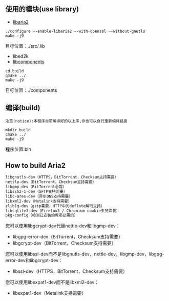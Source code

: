 ## 使用的模块(use library)
- [libaria2](https://github.com/aria2/aria2.git)
```
./configure --enable-libaria2 --with-openssl --without-gnutls
make -j9
```
目标位置：./src/.lib
<br>
- libed2k
- [libcomponents](https://github.com/laserpants/qt-material-widgets.git)
```
cd build
qmake ../
make -j9
```
目标位置：./components

## 编译(build)
<code>注意(notice):本程序自带编译好的以上库,你也可以自行重新编译链接</code>
```
mkdir build
cmake ../
make -j9
```
程序位置:bin


## How to build Aria2

```sh
libgnutls-dev（HTTPS，BitTorrent，Checksum支持需要）
nettle-dev（BitTorrent，Checksum支持需要）
libgmp-dev（BitTorrent必需）
libssh2-1-dev（SFTP支持需要）
libc-ares-dev（异步DNS支持需要）
libxml2-dev（Metalink支持需要）
zlib1g-dev（gzip需要，HTTP中的deflate解码支持）
libsqlite3-dev（Firefox3 / Chromium cookie支持需要）
pkg-config（检测已安装的库所必需的）
```

您可以使用libgcrypt-dev代替nettle-dev和libgmp-dev：

- libgpg-error-dev（BitTorrent，Checksum支持需要）
- libgcrypt-dev（BitTorrent，Checksum支持需要）

您可以使用libssl-dev而不是libgnutls-dev，nettle-dev，libgmp-dev，libgpg-error-dev和libgcrypt-dev：

- libssl-dev（HTTPS，BitTorrent，Checksum支持需要）

您可以使用libexpat1-dev而不是libxml2-dev：

- libexpat1-dev（Metalink支持需要）